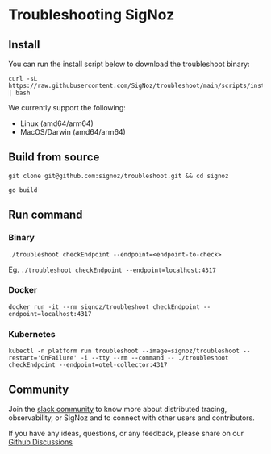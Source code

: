 # Troubleshooting SigNoz

## Install

You can run the install script below to download the troubleshoot binary:

```console
curl -sL https://raw.githubusercontent.com/SigNoz/troubleshoot/main/scripts/install.sh | bash
```

We currently support the following:
- Linux (amd64/arm64)
- MacOS/Darwin (amd64/arm64)

## Build from source

```
git clone git@github.com:signoz/troubleshoot.git && cd signoz

go build
```

## Run command

### Binary

```
./troubleshoot checkEndpoint --endpoint=<endpoint-to-check>
```

Eg. `./troubleshoot checkEndpoint --endpoint=localhost:4317`

### Docker

```console
docker run -it --rm signoz/troubleshoot checkEndpoint --endpoint=localhost:4317
```

### Kubernetes

```console
kubectl -n platform run troubleshoot --image=signoz/troubleshoot --restart='OnFailure' -i --tty --rm --command -- ./troubleshoot checkEndpoint --endpoint=otel-collector:4317
```

## Community

Join the [slack community](https://signoz.io/slack) to know more about distributed tracing, observability, or SigNoz and to connect with other users and contributors.

If you have any ideas, questions, or any feedback, please share on our [Github Discussions](https://github.com/SigNoz/signoz/discussions/680)
